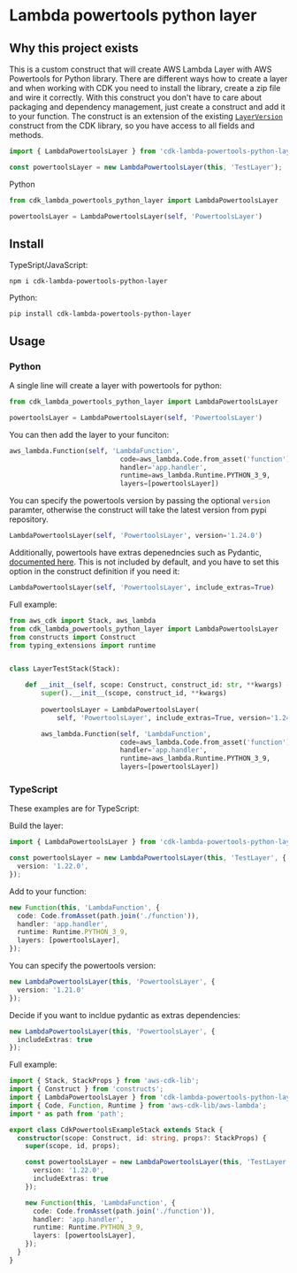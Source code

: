 # Lambda powertools python layer

## Why this project exists

This is a custom construct that will create AWS Lambda Layer with AWS Powertools for Python library. There are different
ways how to create a layer and when working with CDK you need to install the library, create a zip file and wire it
correctly. With this construct you don't have to care about packaging and dependency management, just create a construct
and add it to your function. The construct is an extension of the
existing [`LayerVersion`](https://docs.aws.amazon.com/cdk/api/v1/docs/@aws-cdk_aws-lambda.LayerVersion.html) construct
from the CDK library, so you have access to all fields and methods.

```typescript
import { LambdaPowertoolsLayer } from 'cdk-lambda-powertools-python-layer';

const powertoolsLayer = new LambdaPowertoolsLayer(this, 'TestLayer');
```

Python

```python
from cdk_lambda_powertools_python_layer import LambdaPowertoolsLayer

powertoolsLayer = LambdaPowertoolsLayer(self, 'PowertoolsLayer')
```

## Install

TypeSript/JavaScript:

```shell
npm i cdk-lambda-powertools-python-layer
```

Python:

```shell
pip install cdk-lambda-powertools-python-layer
```

## Usage

### Python

A single line will create a layer with powertools for python:

```python
from cdk_lambda_powertools_python_layer import LambdaPowertoolsLayer

powertoolsLayer = LambdaPowertoolsLayer(self, 'PowertoolsLayer')
```

You can then add the layer to your funciton:

```python
aws_lambda.Function(self, 'LambdaFunction',
                            code=aws_lambda.Code.from_asset('function'),
                            handler='app.handler',
                            runtime=aws_lambda.Runtime.PYTHON_3_9,
                            layers=[powertoolsLayer])
```

You can specify the powertools version by passing the optional `version` paramter, otherwise the construct will take the
latest version from pypi repository.

```python
LambdaPowertoolsLayer(self, 'PowertoolsLayer', version='1.24.0')
```

Additionally, powertools have extras depenedncies such as
Pydantic, [documented here](https://awslabs.github.io/aws-lambda-powertools-python/latest/#lambda-layer). This is not
included by default, and you have to set this option in the construct definition if you need it:

```python
LambdaPowertoolsLayer(self, 'PowertoolsLayer', include_extras=True)
```

Full example:

```python
from aws_cdk import Stack, aws_lambda
from cdk_lambda_powertools_python_layer import LambdaPowertoolsLayer
from constructs import Construct
from typing_extensions import runtime


class LayerTestStack(Stack):

    def __init__(self, scope: Construct, construct_id: str, **kwargs) -> None:
        super().__init__(scope, construct_id, **kwargs)
        
        powertoolsLayer = LambdaPowertoolsLayer(
            self, 'PowertoolsLayer', include_extras=True, version='1.24.0')

        aws_lambda.Function(self, 'LambdaFunction',
                            code=aws_lambda.Code.from_asset('function'),
                            handler='app.handler',
                            runtime=aws_lambda.Runtime.PYTHON_3_9,
                            layers=[powertoolsLayer])

```

### TypeScript 

These examples are for TypeScript: 

Build the layer: 

```typescript
import { LambdaPowertoolsLayer } from 'cdk-lambda-powertools-python-layer';

const powertoolsLayer = new LambdaPowertoolsLayer(this, 'TestLayer', {
  version: '1.22.0',
});
```

Add to your function:

```typescript
new Function(this, 'LambdaFunction', {
  code: Code.fromAsset(path.join('./function')),
  handler: 'app.handler',
  runtime: Runtime.PYTHON_3_9,
  layers: [powertoolsLayer],
});
```

You can specify the powertools version:

```typescript
new LambdaPowertoolsLayer(this, 'PowertoolsLayer', {
  version: '1.21.0'
});
```

Decide if you want to incldue pydantic as extras dependencies:

```typescript
new LambdaPowertoolsLayer(this, 'PowertoolsLayer', {
  includeExtras: true
});
```

Full example:

```typescript
import { Stack, StackProps } from 'aws-cdk-lib';
import { Construct } from 'constructs';
import { LambdaPowertoolsLayer } from 'cdk-lambda-powertools-python-layer';
import { Code, Function, Runtime } from 'aws-cdk-lib/aws-lambda';
import * as path from 'path';

export class CdkPowertoolsExampleStack extends Stack {
  constructor(scope: Construct, id: string, props?: StackProps) {
    super(scope, id, props);

    const powertoolsLayer = new LambdaPowertoolsLayer(this, 'TestLayer', {
      version: '1.22.0',
      includeExtras: true
    });

    new Function(this, 'LambdaFunction', {
      code: Code.fromAsset(path.join('./function')),
      handler: 'app.handler',
      runtime: Runtime.PYTHON_3_9,
      layers: [powertoolsLayer],
    });
  }
}

```

